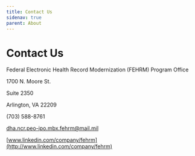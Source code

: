```yaml
---
title: Contact Us
sidenav: true
parent: About
---
```

# Contact Us

Federal Electronic Health Record Modernization (FEHRM) Program Office

1700 N. Moore St.

Suite 2350

Arlington, VA 22209

(703) 588-8761

[dha.ncr.peo-ipo.mbx.fehrm@mail.mil](mailto:dha.ncr.peo-ipo.mbx.fehrm@mail.mil)

[www.linkedin.com/company/fehrm](http://www.linkedin.com/company/fehrm)